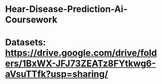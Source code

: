 # Hear-Disease-Prediction-Ai-Coursework

# Datasets: https://drive.google.com/drive/folders/1BxWX-JFJ73ZEATz8FYtkwg6-aVsuTTfk?usp=sharing/

